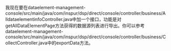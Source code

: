我现在要在dataelement-management-console/src/main/java/com/inspur/dsp/direct/console/controller/business/AlldataelementinfoController.java中加一个接口，功能是对getAllDataElementPage方法获得的数据源列表进行导出。你可以参考dataelement-management-console/src/main/java/com/inspur/dsp/direct/console/controller/business/CollectController.java中的exportData方法。

